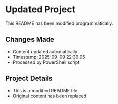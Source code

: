 ﻿# Updated Project

This README has been modified programmatically.

## Changes Made
- Content updated automatically
- Timestamp: 2025-09-09 22:39:05
- Processed by PowerShell script

## Project Details
- This is a modified README file
- Original content has been replaced

